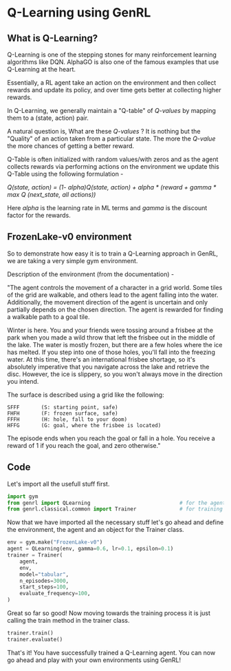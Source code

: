 # Q-Learning using GenRL

## What is Q-Learning? 

Q-Learning is one of the stepping stones for many reinforcement learning algorithms like DQN. AlphaGO is also one of the famous examples that use Q-Learning at the heart. 

Essentially, a RL agent take an action on the environment and then collect rewards and update its policy, and over time gets better at collecting higher rewards. 

In Q-Learning, we generally maintain a "Q-table" of *Q-values* by mapping them to a (state, action) pair. 

A natural question is, What are these *Q-values* ? It is nothing but the "Quality" of an action taken from a particular state. The more the *Q-value* the more chances of getting a better reward. 

Q-Table is often initialized with random values/with zeros and as the agent collects rewards via performing actions on the environment we update this Q-Table using the following formulation - 

*Q(state, action) = (1- alpha)Q(state, action) + alpha \* (reward + gamma \* max Q (next_state, all actions))*

Here *alpha* is the learning rate in ML terms and *gamma* is the discount factor for the rewards.

## FrozenLake-v0 environment 

So to demonstrate how easy it is to train a Q-Learning approach in GenRL, we are taking a very simple gym environment. 

Description of the environment (from the documentation) - 

"The agent controls the movement of a character in a grid world. Some tiles of the grid are walkable, and others lead to the agent falling into the water. Additionally, the movement direction of the agent is uncertain and only partially depends on the chosen direction. The agent is rewarded for finding a walkable path to a goal tile.

Winter is here. You and your friends were tossing around a frisbee at the park when you made a wild throw that left the frisbee out in the middle of the lake. The water is mostly frozen, but there are a few holes where the ice has melted. If you step into one of those holes, you'll fall into the freezing water. At this time, there's an international frisbee shortage, so it's absolutely imperative that you navigate across the lake and retrieve the disc. However, the ice is slippery, so you won't always move in the direction you intend.

The surface is described using a grid like the following:
```
SFFF       (S: starting point, safe)
FHFH       (F: frozen surface, safe)
FFFH       (H: hole, fall to your doom)
HFFG       (G: goal, where the frisbee is located)
```
The episode ends when you reach the goal or fall in a hole. You receive a reward of 1 if you reach the goal, and zero otherwise."

## Code 

Let's import all the usefull stuff first. 

```python
import gym
from genrl import QLearning                             # for the agent 
from genrl.classical.common import Trainer              # for training the agent 
```

Now that we have imported all the necessary stuff let's go ahead and define the environment, the agent and an object for the Trainer class. 

```python
env = gym.make("FrozenLake-v0")                               
agent = QLearning(env, gamma=0.6, lr=0.1, epsilon=0.1)
trainer = Trainer(
    agent,
    env,
    model="tabular",
    n_episodes=3000,
    start_steps=100,
    evaluate_frequency=100,
)  
```

Great so far so good! Now moving towards the training process it is just calling the train method in the trainer class. 

```python 
trainer.train()
trainer.evaluate()
```

That's it! You have successfully trained a Q-Learning agent. You can now go ahead and play with your own environments using GenRL! 

